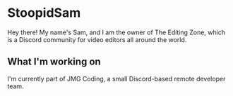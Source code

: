 # StoopidSam

Hey there! My name's Sam, and I am the owner of The Editing Zone, which is a Discord community for video editors all around the world. 

## What I'm working on

I'm currently part of JMG Coding, a small Discord-based remote developer team.
